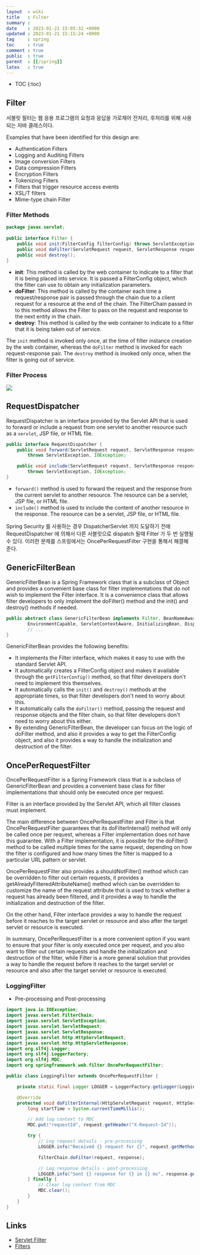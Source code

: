 ```yaml
---
layout  : wiki
title   : Filter
summary : 
date    : 2023-01-21 15:05:32 +0900
updated : 2023-01-21 15:15:24 +0900
tag     : spring
toc     : true
comment : true
public  : true
parent  : [[/spring]]
latex   : true
---
```

* TOC
{:toc}

## Filter

서블릿 필터는 웹 응용 프로그램의 요청과 응답을 가로채어 전처리, 후처리를 위해 사용되는 자바 클래스이다.

Examples that have been identified for this design are:
- Authentication Filters
- Logging and Auditing Filters
- Image conversion Filters
- Data compression Filters
- Encryption Filters
- Tokenizing Filters
- Filters that trigger resource access events
- XSL/T filters
- Mime-type chain Filter

### Filter Methods

```java
package javax.servlet;                                                     
                                                                           
public interface Filter {                                                  
    public void init(FilterConfig filterConfig) throws ServletException;   
    public void doFilter(ServletRequest request, ServletResponse response, FilterChain chain) throws IOException, ServletException;                   
    public void destroy();                                                 
}          
```

- __init__: This method is called by the web container to indicate to a filter that it is being placed into service. It is passed a FilterConfig object, which the filter can use to obtain any initialization parameters.
- __doFilter__: This method is called by the container each time a request/response pair is passed through the chain due to a client request for a resource at the end of the chain. The FilterChain passed in to this method allows the Filter to pass on the request and response to the next entity in the chain.
- __destroy__: This method is called by the web container to indicate to a filter that it is being taken out of service.

The `init` method is invoked only once, at the time of filter instance creation by the web container, whereas the `doFilter` method is invoked for each request-response pair. The `destroy` method is invoked only once, when the filter is going out of service.

### Filter Process

![](/resource/wiki/spring-filter/filter.png)

## RequestDispatcher

RequestDispatcher is an interface provided by the Servlet API that is used to forward or include a request from one servlet to another resource such as a `servlet`, JSP file, or HTML file.

```java
public interface RequestDispatcher {
    public void forward(ServletRequest request, ServletResponse response)
        throws ServletException, IOException;

    public void include(ServletRequest request, ServletResponse response)
        throws ServletException, IOException;
}
```

- `forward()` method is used to forward the request and the response from the current servlet to another resource. The resource can be a servlet, JSP file, or HTML file.
- `include()` method is used to include the content of another resource in the response. The resource can be a servlet, JSP file, or HTML file.

Spring Security 를 사용하는 경우 DispatcherServlet 까지 도달하기 전에 RequestDispatcher 에 의해서 다른 서블릿으로 dispatch 될때 Filter 가 두 번 실행될 수 있다.
이러한 문제를 스프링에서는 OncePerRequestFilter 구현을 통해서 해결해 준다.

## GenericFilterBean

GenericFilterBean is a Spring Framework class that is a subclass of Object and provides a convenient base class for filter implementations that do not wish to implement the Filter interface. It is a convenience class that allows filter developers to only implement the doFilter() method and the init() and destroy() methods if needed.

```java
public abstract class GenericFilterBean implements Filter, BeanNameAware, EnvironmentAware,
		EnvironmentCapable, ServletContextAware, InitializingBean, DisposableBean {
        // ...    
}
```

GenericFilterBean provides the following benefits:
- It implements the Filter interface, which makes it easy to use with the standard Servlet API.
- It automatically creates a FilterConfig object and makes it available through the `getFilterConfig()` method, so that filter developers don't need to implement this themselves.
- It automatically calls the `init()` and `destroy()` methods at the appropriate times, so that filter developers don't need to worry about this.
- It automatically calls the `doFilter()` method, passing the request and response objects and the filter chain, so that filter developers don't need to worry about this either.
- By extending GenericFilterBean, the developer can focus on the logic of doFilter method, and also it provides a way to get the FilterConfig object, and also it provides a way to handle the initialization and destruction of the filter.

## OncePerRequestFilter

OncePerRequestFilter is a Spring Framework class that is a subclass of GenericFilterBean and provides a convenient base class for filter implementations that should only be executed once per request.

Filter is an interface provided by the Servlet API, which all filter classes must implement.

The main difference between OncePerRequestFilter and Filter is that OncePerRequestFilter guarantees that its doFilterInternal() method will only be called once per request, whereas a Filter implementation does not have this guarantee. With a Filter implementation, it is possible for the doFilter() method to be called multiple times for the same request, depending on how the filter is configured and how many times the filter is mapped to a particular URL pattern or servlet.

OncePerRequestFilter also provides a shouldNotFilter() method which can be overridden to filter out certain requests, it provides a getAlreadyFilteredAttributeName() method which can be overridden to customize the name of the request attribute that is used to track whether a request has already been filtered, and it provides a way to handle the initialization and destruction of the filter.

On the other hand, Filter interface provides a way to handle the request before it reaches to the target servlet or resource and also after the target servlet or resource is executed.

In summary, OncePerRequestFilter is a more convenient option if you want to ensure that your filter is only executed once per request, and you also want to filter out certain requests and handle the initialization and destruction of the filter, while Filter is a more general solution that provides a way to handle the request before it reaches to the target servlet or resource and also after the target servlet or resource is executed.

### LoggingFilter

- Pre-processing and Post-processing

```java
import java.io.IOException;
import javax.servlet.FilterChain;
import javax.servlet.ServletException;
import javax.servlet.ServletRequest;
import javax.servlet.ServletResponse;
import javax.servlet.http.HttpServletRequest;
import javax.servlet.http.HttpServletResponse;
import org.slf4j.Logger;
import org.slf4j.LoggerFactory;
import org.slf4j.MDC;
import org.springframework.web.filter.OncePerRequestFilter;

public class LoggingFilter extends OncePerRequestFilter {

    private static final Logger LOGGER = LoggerFactory.getLogger(LoggingFilter.class);

    @Override
    protected void doFilterInternal(HttpServletRequest request, HttpServletResponse response, FilterChain filterChain) throws ServletException, IOException {
        long startTime = System.currentTimeMillis();

        // Add log context to MDC
        MDC.put("requestId", request.getHeader("X-Request-Id"));

        try {
            // Log request details - pre-processing
            LOGGER.info("Received {} request for {}", request.getMethod(), request.getRequestURI());

            filterChain.doFilter(request, response);

            // Log response details - post-processing
            LOGGER.info("Sent {} response for {} in {} ms", response.getStatus(), request.getRequestURI(), System.currentTimeMillis() - startTime);
        } finally {
            // Clear log context from MDC
            MDC.clear();
        }
    }
}
```

## Links

- [Servlet Filter](https://docs.oracle.com/javaee/6/api/javax/servlet/Filter.html)
- [Filters](https://docs.oracle.com/cd/A97329_03/web.902/a95878/filters.htm)
